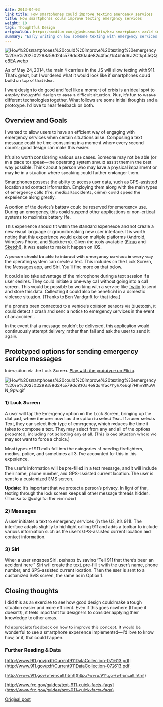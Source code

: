 ```yaml
---
date: 2013-04-03
link title: How smartphones could improve texting emergency services
title: How smartphones could improve texting emergency services
weight: 10
tags: Thoughtful Design
originalURL: https://medium.com/@joshuamauldin/how-smartphones-could-improve-texting-emergency-services-876216fd8a5e
summary: "Early writing on how someone texting with emergency services would be beneficial with ideas on how it might work."
---
```



![How%20smartphones%20could%20improve%20texting%20emergency%20se%202502298a58d24c579dc830a4e82c4fac/1x4bhld6IJ2CtkpC5QQc8EA.webp](/1x4bhld6IJ2CtkpC5QQc8EA.webp)

As of May 24, 2014, the main 4 carriers in the US will allow texting with 911. That’s great, but I wondered what it would look like if smartphones could build on top of that idea.

I want design to do good and feel like a moment of crisis is an ideal spot to employ thoughtful design to ease a difficult situation. Plus, it’s fun to weave different technologies together. What follows are some initial thoughts and a prototype. I’d love to hear feedback on both.

## Overview and Goals

I wanted to allow users to have an efficient way of engaging with emergency services when certain situations arise. Composing a text message could be time-consuming in a moment where every second counts; good design can make this easier.

It’s also worth considering various use cases. Someone may not be able (or in a place to) speak—the operating system should assist them in the best way possible. Think about a person who may have a physical impairment or may be in a situation where speaking could further endanger them.

Smartphones possess the ability to access user data, such as GPS-assisted location and contact information. Employing them along with the main types of emergency calls (fire, medical/accidents, crime) could speed the experience along greatly.

A portion of the device’s battery could be reserved for emergency use. During an emergency, this could suspend other applications or non-critical systems to maximize battery life.

This experience should fit within the standard experience and not create a new visual language or groundbreaking new user interface. It is worth noting that this experience would exist on multiple platforms (Android, Windows Phone, and Blackberry). Given the tools available ([Flinto](http://flinto.com/) and [Sketch](http://www.bohemiancoding.com/sketch/)!), it was easier to make it happen on iOS.

A person should be able to interact with emergency services in every way the operating system can create a text. This includes on the Lock Screen, the Messages app, and Siri. You’ll find more on that below.

It could also take advantage of the microphone during a text session if a user desires. They could initiate a one-way call without going into a call screen. This would be possible by working with a service like [Twilio](http://www.twilio.com/) to send and store this data. Collecting it could also be beneficial in a domestic violence situation. (Thanks to Ben Vandgrift for that idea.)

If a phone’s been connected to a vehicle’s collision sensors via Bluetooth, it could detect a crash and send a notice to emergency services in the event of an accident.

In the event that a message couldn’t be delivered, this application would continuously attempt delivery, rather than fail and ask the user to send it again.

## Prototyped options for sending emergency service messages

Interaction via the Lock Screen. [Play with the prototype on Flinto](https://www.flinto.com/p/a624bb9c).

![How%20smartphones%20could%20improve%20texting%20emergency%20se%202502298a58d24c579dc830a4e82c4fac/11yhXebq17Hhn8IKuWN_9pw.gif](/11yhXebq17Hhn8IKuWN_9pw.gif)

### **1) Lock Screen**

A user will tap the Emergency option on the Lock Screen, bringing up the dial pad, where the user now has the option to select Text. If a user selects Text, they can select their type of emergency, which reduces the time it takes to compose a text. They may select from any and all of the options presented, including not selecting any at all. (This is one situation where we may not want to force a choice.)

Most types of 911 calls fall into the categories of needing firefighters, medics, police, and sometimes all 3. I’ve accounted for this in this experience.

The user’s information will be pre-filled in a text message, and it will include their name, phone number, and GPS-assisted current location. The user is sent to a customized SMS screen.

**Update:** It’s important that we protect a person’s privacy. In light of that, texting through the lock screen keeps all other message threads hidden. (Thanks to @sulgi for the reminder)

### 2) Messages

A user initiates a text to emergency services (in the US, it’s 911). The interface adapts slightly to highlight calling 911 and adds a toolbar to include various information such as the user’s GPS-assisted current location and contact information.

### **3) Siri**

When a user engages Siri, perhaps by saying “Tell 911 that there’s been an accident here,” Siri will create the text, pre-fill it with the user’s name, phone number, and GPS-assisted current location. Then the user is sent to a customized SMS screen, the same as in Option 1.

## Closing thoughts

I did this as an exercise to see how good design could make a tough situation easier and more efficient. Even if this goes nowhere (I hope it doesn’t!), it feels important for designers to consider applying their knowledge to other areas.

I’d appreciate feedback on how to improve this concept. It would be wonderful to see a smartphone experience implemented—I’d love to know how, or if, that could happen.

### Further Reading & Data

[http://www.911.gov/pdf/Current911DataCollection-072613.pdf](http://www.911.gov/pdf/Current911DataCollection-072613.pdf)

[http://www.911.gov/whencall.html](http://www.911.gov/whencall.html)

[http://www.fcc.gov/guides/text-911-quick-facts-faqs](http://www.fcc.gov/guides/text-911-quick-facts-faqs)


[Original post](https://medium.com/@joshuamauldin/how-smartphones-could-improve-texting-emergency-services-876216fd8a5e)
